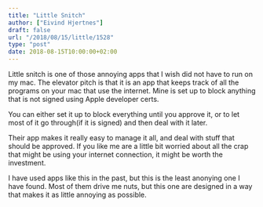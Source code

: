```yaml
---
title: "Little Snitch"
author: ["Eivind Hjertnes"]
draft: false
url: "/2018/08/15/little/1528"
type: "post"
date: 2018-08-15T10:00:00+02:00
---
```


Little snitch is one of those annoying apps that I wish did not have to
run on my mac. The elevator pitch is that it is an app that keeps track
of all the programs on your mac that use the internet. Mine is set up to
block anything that is not signed using Apple developer certs.

You can either set it up to block everything until you approve it, or to
let most of it go through(if it is signed) and then deal with it later.

Their app makes it really easy to manage it all, and deal with stuff
that should be approved. If you like me are a little bit worried about
all the crap that might be using your internet connection, it might be
worth the investment.

I have used apps like this in the past, but this is the least anonying
one I have found. Most of them drive me nuts, but this one are designed
in a way that makes it as little annoying as possible.
